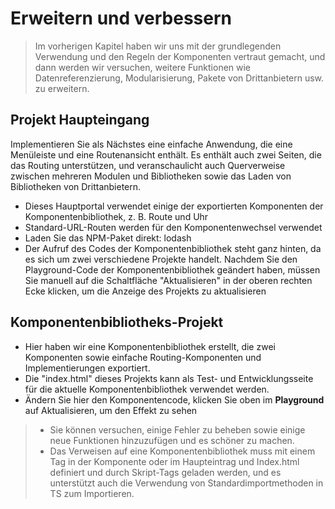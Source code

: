 <!--DESC: {icon:{name:"dashboard_customize",pkg:"mdi",type:"filled"},id:3} -->
# Erweitern und verbessern
> Im vorherigen Kapitel haben wir uns mit der grundlegenden Verwendung und den Regeln der Komponenten vertraut gemacht, und dann werden wir versuchen, weitere Funktionen wie Datenreferenzierung, Modularisierung, Pakete von Drittanbietern usw. zu erweitern.

## Projekt Haupteingang
Implementieren Sie als Nächstes eine einfache Anwendung, die eine Menüleiste und eine Routenansicht enthält. Es enthält auch zwei Seiten, die das Routing unterstützen, und veranschaulicht auch Querverweise zwischen mehreren Modulen und Bibliotheken sowie das Laden von Bibliotheken von Drittanbietern.
- Dieses Hauptportal verwendet einige der exportierten Komponenten der Komponentenbibliothek, z. B. Route und Uhr
- Standard-URL-Routen werden für den Komponentenwechsel verwendet
- Laden Sie das NPM-Paket direkt: lodash
- Der Aufruf des Codes der Komponentenbibliothek steht ganz hinten, da es sich um zwei verschiedene Projekte handelt. Nachdem Sie den Playground-Code der Komponentenbibliothek geändert haben, müssen Sie manuell auf die Schaltfläche "Aktualisieren" in der oberen rechten Ecke klicken, um die Anzeige des Projekts zu aktualisieren

<div><wcex-doc.com-playground files="['ext/app/index.html','ext/app/app.html','ext/app/app.css','ext/app/title.html','ext/app/footer.html','ext/app/data.json','ext/app/ page1.html','ext/app/page2.html']"></wcex-doc.com-playground></div>


## Komponentenbibliotheks-Projekt
- Hier haben wir eine Komponentenbibliothek erstellt, die zwei Komponenten sowie einfache Routing-Komponenten und Implementierungen exportiert.
- Die "index.html" dieses Projekts kann als Test- und Entwicklungsseite für die aktuelle Komponentenbibliothek verwendet werden.
- Ändern Sie hier den Komponentencode, klicken Sie oben im **Playground** auf Aktualisieren, um den Effekt zu sehen

<div><wcex-doc.com-playground files="['ext/ui/index.html','ext/ui/menu.html','ext/ui/clock.html','ext/ui/clock.ts','ext/ui/clock.css','ext/ui/time.html','ext/ui/route.html']"></wcex-doc.com-playground></div>

> - Sie können versuchen, einige Fehler zu beheben sowie einige neue Funktionen hinzuzufügen und es schöner zu machen.
> - Das Verweisen auf eine Komponentenbibliothek muss mit einem Tag in der Komponente oder im Haupteintrag und Index.html definiert <meta> und durch Skript-Tags geladen werden, und es unterstützt auch die Verwendung von Standardimportmethoden in TS zum Importieren.
